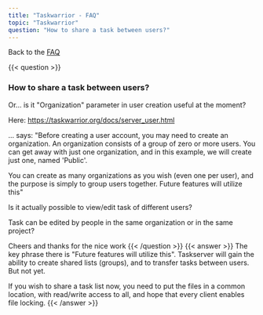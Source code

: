 ```yaml
---
title: "Taskwarrior - FAQ"
topic: "Taskwarrior"
question: "How to share a task between users?"
---
```


Back to the [FAQ](/support/faq)

{{< question >}}
### How to share a task between users?
Or... is it "Organization" parameter in user creation useful at the moment?

Here: https://taskwarrior.org/docs/server_user.html

... says: "Before creating a user account, you may need to create an organization. An organization consists of a group of zero or more users. You can get away with just one organization, and in this example, we will create just one, named 'Public'.

You can create as many organizations as you wish (even one per user), and the purpose is simply to group users together. Future features will utilize this"

Is it actually possible to view/edit task of different users?

Task can be edited by people in the same organization or in the same project?

Cheers and thanks for the nice work
{{< /question >}}
{{< answer >}}
The key phrase there is "Future features will utilize this".
Taskserver will gain the ability to create shared lists (groups), and to transfer tasks between users.
But not yet.

If you wish to share a task list now, you need to put the files in a common location, with read/write access to all, and hope that every client enables file locking.
{{< /answer >}}
